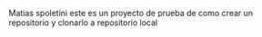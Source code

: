 Matias spoletini este es un proyecto de prueba de como crear un repositorio y clonarlo a repositorio local
